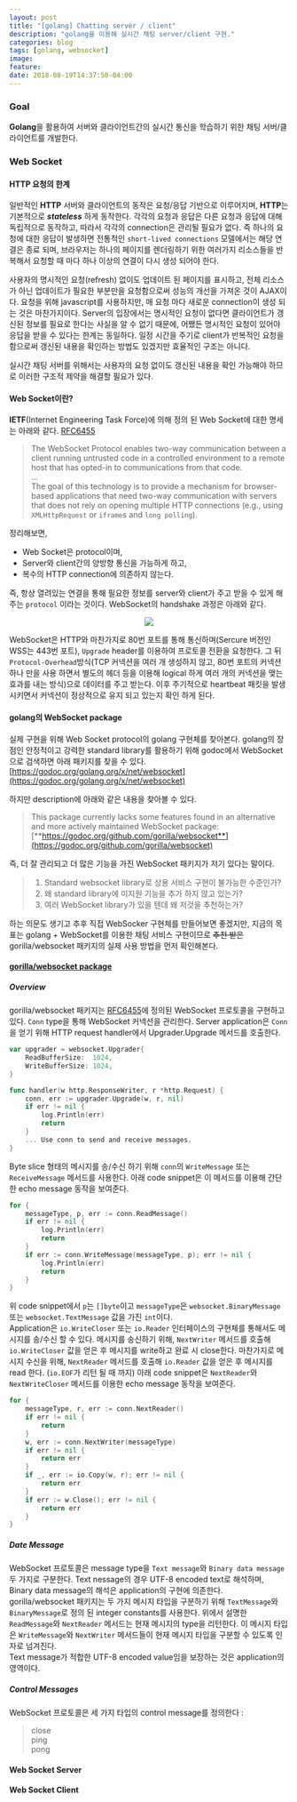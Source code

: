 ```yaml
---
layout: post
title: "[golang] Chatting server / client"
description: "golang을 이용해 실시간 채팅 server/client 구현."
categories: blog
tags: [golang, websocket]
image:
feature:
date: 2018-08-19T14:37:50-04:00
---
```


### Goal
**Golang**을 활용하여 서버와 클라이언트간의 실시간 통신을 학습하기 위한 채팅 서버/클라이언트를 개발한다.

### Web Socket
#### HTTP 요청의 한계
일반적인 **HTTP** 서버와 클라이언트의 동작은 요청/응답 기반으로 이루어지며, **HTTP**는 기본적으로 _**stateless**_ 하게 동작한다. 각각의 요청과 응답은 다른 요청과 응답에 대해 독립적으로 동작하고, 따라서 각각의 connection은 관리될 필요가 없다. 즉 하나의 요청에 대한 응답이 발생하면 전통적인 `short-lived connections` 모델에서는 해당 연결은 종료 되며, 브라우저는 하나의 페이지를 렌더링하기 위한 여러가지 리소스들을 반복해서 요청할 때 마다 하나 이상의 연결이 다시 생성 되어야 한다.  

사용자의 명시적인 요청(refresh) 없이도 업데이트 된 페이지를 표시하고, 전체 리소스가 아닌 업데이트가 필요한 부분만을 요청함으로써 성능의 개선을 가져온 것이 AJAX이다. 요청을 위해 javascript를 사용하지만, 매 요청 마다 새로운 connection이 생성 되는 것은 마찬가지이다. Server의 입장에서는 명시적인 요청이 없다면 클라이언트가 갱신된 정보를 필요로 한다는 사실을 알 수 없기 때문에, 어쨌든 명시적인 요청이 있어야 응답을 받을 수 있다는 한계는 동일하다. 일정 시간을 주기로 client가 반복적인 요청을 함으로써 갱신된 내용을 확인하는 방법도 있겠지만 효율적인 구조는 아니다.

실시간 채팅 서버를 위해서는 사용자의 요청 없이도 갱신된 내용을 확인 가능해야 하므로 이러한 구조적 제약을 해결할 필요가 있다.

#### Web Socket이란?
**IETF**(Internet Engineering Task Force)에 의해 정의 된 Web Socket에 대한 명세는 아래와 같다. [RFC6455](https://tools.ietf.org/html/rfc6455)
> The WebSocket Protocol enables two-way communication between a client running untrusted code in a controlled environment to a remote host that has opted-in to communications from that code.  
...  
The goal of this technology is to provide a mechanism for browser-based applications that need two-way communication with servers that does not rely on opening multiple HTTP connections (e.g., using `XMLHttpRequest` or `iframe`s and `long polling`).

정리해보면,  
* Web Socket은 protocol이며,
* Server와 client간의 양방향 통신을 가능하게 하고,
* 복수의 HTTP connection에 의존하지 않는다.  

즉, 항상 열려있는 연결을 통해 필요한 정보를 server와 client가 주고 받을 수 있게 해주는 `protocol` 이라는 것이다. WebSocket의 handshake 과정은 아래와 같다.  

<p align="center">
  <img width="" height="" src="https://media.springernature.com/lw785/springer-static/image/art%3A10.1007%2Fs11042-018-5821-z/MediaObjects/11042_2018_5821_Fig2_HTML.gif">
</p>

WebSocket은 HTTP와 마찬가지로 80번 포트를 통해 통신하며(Sercure 버전인 WSS는 443번 포트), `Upgrade` header를 이용하여 프로토콜 전환을 요청한다. 그 뒤 `Protocol-Overhead`방식(TCP 커넥션을 여러 개 생성하지 않고, 80번 포트의 커넥션 하나 만을 사용 하면서 별도의 헤더 등을 이용해 logical 하게 여러 개의 커넥션을 맺는 효과를 내는 방식)으로 데이터를 주고 받는다. 이후 주기적으로 heartbeat 패킷을 발생 시키면서 커넥션이 정상적으로 유지 되고 있는지 확인 하게 된다.


#### golang의 WebSocket package
실제 구현을 위해 Web Socket protocol의 golang 구현체를 찾아본다. golang의 장점인 안정적이고 강력한 standard library를 활용하기 위해 godoc에서 WebSocket으로 검색하면 아래 패키지를 찾을 수 있다.  
[https://godoc.org/golang.org/x/net/websocket](https://godoc.org/golang.org/x/net/websocket) 

하지만 description에 아래와 같은 내용을 찾아볼 수 있다.

> This package currently lacks some features found in an alternative and more actively maintained WebSocket package: [**https://godoc.org/github.com/gorilla/websocket**](https://godoc.org/github.com/gorilla/websocket)

즉, 더 잘 관리되고 더 많은 기능을 가진 WebSocket 패키지가 저기 있다는 말이다. 
>1. Standard websocket library로 상용 서비스 구현이 불가능한 수준인가?
>2. 왜 standard library에 미지원 기능을 추가 하지 않고 있는가?
>3. 여러 WebSocket library가 있을 텐데 왜 저것을 추천하는가?  

하는 의문도 생기고 추후 직접 WebSocker 구현체를 만들어보면 좋겠지만, 지금의 목표는 golang + WebSocket를 이용한 채팅 서비스 구현이므로 ~~추천 받은~~ gorilla/websocket 패키지의 실제 사용 방법을 먼저 확인해본다.

#### [gorilla/websocket package](https://godoc.org/github.com/gorilla/websocket)
##### Overview
gorilla/websocket 패키지는 [RFC6455](https://tools.ietf.org/html/rfc6455)에 정의된 WebSocket 프로토콜을 구현하고 있다. `Conn` type을 통해 WebSocket 커넥션을 관리한다. Server application은 `Conn`을 얻기 위해 HTTP request handler에서 Upgrader.Upgrade 메서드를 호출한다.

```go
var upgrader = websocket.Upgrader{
    ReadBufferSize:  1024,
    WriteBufferSize: 1024,
}

func handler(w http.ResponseWriter, r *http.Request) {
    conn, err := upgrader.Upgrade(w, r, nil)
    if err != nil {
        log.Println(err)
        return
    }
    ... Use conn to send and receive messages.
}
```

Byte slice 형태의 메시지를 송/수신 하기 위해 `conn`의 `WriteMessage` 또는  `ReceiveMessage` 메서드를 사용한다. 아래 code snippet은 이 메서드를 이용해 간단한 echo message 동작을 보여준다.

```go
for {
    messageType, p, err := conn.ReadMessage()
    if err != nil {
        log.Println(err)
        return
    }
    if err := conn.WriteMessage(messageType, p); err != nil {
        log.Println(err)
        return
    }
}
```

위 code snippet에서 `p`는 `[]byte`이고 `messageType`은 `websocket.BinaryMessage` 또는 `websocket.TextMessage` 값을 가진 `int`이다.  
Application은 `io.WriteCloser` 또는 `io.Reader` 인터페이스의 구현체를 통해서도 메시지를 송/수신 할 수 있다. 메시지를 송신하기 위해, `NextWriter` 메서드를 호출해 `io.WriteCloser` 값을 얻은 후 메시지를 write하고 완료 시 close한다. 마찬가지로 메시지 수신을 위해, `NextReader` 메서드를 호출해 `io.Reader` 값을 얻은 후 메시지를 read 한다. (`io.EOF`가 리턴 될 때 까지) 아래 code snippet은 `NextReader`와 `NextWriteCloser` 메서드를 이용한 echo message 동작을 보여준다.

```go
for {
    messageType, r, err := conn.NextReader()
    if err != nil {
        return
    }
    w, err := conn.NextWriter(messageType)
    if err != nil {
        return err
    }
    if _, err := io.Copy(w, r); err != nil {
        return err
    }
    if err := w.Close(); err != nil {
        return err
    }
}
```

##### Date Message
WebSocket 프로토콜은 message type을 `Text message`와 `Binary data message` 두 가지로 구분한다. Text nessage의 경우 UTF-8 encoded text로 해석하며, Binary data message의 해석은 application의 구현에 의존한다.  
gorilla/websocket 패키지는 두 가지 메시지 타입을 구분하기 위해 `TextMessage`와 `BinaryMessage`로 정의 된 integer constants를 사용한다. 위에서 설명한 `ReadMessage`와 `NextReader` 메서드는 현재 메시지의 type을 리턴한다. 이 메시지 타입은 `WriteMessage`와 `NextWriter` 메서드들이 현재 메시지 타입을 구분할 수 있도록 인자로 넘겨진다.  
Text message가 적합한 UTF-8 encoded value임을 보장하는 것은 application의 영역이다.

##### Control Messages
WebSocket 프로토콜은 세 가지 타입의 control message를 정의한다 :
> close  
> ping  
> pong  

#### Web Socket Server

#### Web Socket Client
